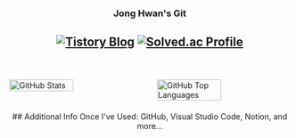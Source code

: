 <div align = "center">
  
  ### Jong Hwan's Git
  <a href="https://sul1074.tistory.com/"><img src="https://img.shields.io/badge/Sul's History-E5511E?style=badge&logo=Tistory&logoColor=white" alt="Tistory Blog"/></a>
  <a href="https://solved.ac/profile/sul1074"><img src="http://mazassumnida.wtf/api/mini/generate_badge?boj=sul1074" alt="Solved.ac Profile"/></a>
  ---
  <br>
</div>

<div style="display: flex; justify-content: space-between; align-items: flex-start; margin: 20px 0; gap: 20px;">
  <img src="https://github-readme-stats.vercel.app/api?username=sul1074&show_icons=true&theme=dark" alt="GitHub Stats" align="left" width="48%"/>
  <img src="https://github-readme-stats.vercel.app/api/top-langs/?username=sul1074&layout=compact&theme=dark" alt="GitHub Top Languages" align="right" width="48%"/>
</div>

<div align="center">
  ## Additional Info
  Once I've Used: GitHub, Visual Studio Code, Notion, and more...
</div>
